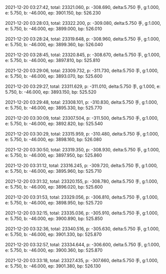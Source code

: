2021-12-20 03:27:42, total: 23321.060, p: -308.690, delta:5.750 手, g:1.000, e: 5.750, b: -46.000, ep: 3901.150, bp: 526.230

2021-12-20 03:28:03, total: 23322.200, p: -309.080, delta:5.750 手, g:1.000, e: 5.750, b: -46.000, ep: 3899.000, bp: 526.010

2021-12-20 03:28:24, total: 23319.648, p: -308.960, delta:5.750 手, g:1.000, e: 5.750, b: -46.000, ep: 3899.360, bp: 526.040

2021-12-20 03:28:45, total: 23320.845, p: -308.670, delta:5.750 手, g:1.000, e: 5.750, b: -46.000, ep: 3897.810, bp: 525.810

2021-12-20 03:29:06, total: 23309.732, p: -311.730, delta:5.750 手, g:1.000, e: 5.750, b: -46.000, ep: 3893.070, bp: 525.600

2021-12-20 03:29:27, total: 23311.629, p: -311.010, delta:5.750 手, g:1.000, e: 5.750, b: -46.000, ep: 3893.150, bp: 525.520

2021-12-20 03:29:48, total: 23308.101, p: -310.830, delta:5.750 手, g:1.000, e: 5.750, b: -46.000, ep: 3895.330, bp: 525.770

2021-12-20 03:30:09, total: 23307.504, p: -311.500, delta:5.750 手, g:1.000, e: 5.750, b: -46.000, ep: 3892.820, bp: 525.540

2021-12-20 03:30:29, total: 23315.959, p: -310.480, delta:5.750 手, g:1.000, e: 5.750, b: -46.000, ep: 3898.160, bp: 526.080

2021-12-20 03:30:50, total: 23319.350, p: -308.930, delta:5.750 手, g:1.000, e: 5.750, b: -46.000, ep: 3897.950, bp: 525.860

2021-12-20 03:31:12, total: 23316.245, p: -309.720, delta:5.750 手, g:1.000, e: 5.750, b: -46.000, ep: 3895.960, bp: 525.710

2021-12-20 03:31:32, total: 23320.155, p: -308.780, delta:5.750 手, g:1.000, e: 5.750, b: -46.000, ep: 3896.020, bp: 525.600

2021-12-20 03:31:53, total: 23329.056, p: -306.810, delta:5.750 手, g:1.000, e: 5.750, b: -46.000, ep: 3898.950, bp: 525.720

2021-12-20 03:32:15, total: 23335.036, p: -305.910, delta:5.750 手, g:1.000, e: 5.750, b: -46.000, ep: 3900.890, bp: 525.850

2021-12-20 03:32:36, total: 23340.516, p: -305.630, delta:5.750 手, g:1.000, e: 5.750, b: -46.000, ep: 3901.330, bp: 525.870

2021-12-20 03:32:57, total: 23334.644, p: -306.600, delta:5.750 手, g:1.000, e: 5.750, b: -46.000, ep: 3900.360, bp: 525.870

2021-12-20 03:33:18, total: 23327.435, p: -307.660, delta:5.750 手, g:1.000, e: 5.750, b: -46.000, ep: 3901.380, bp: 526.130
